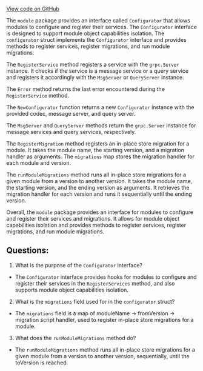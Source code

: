 [View code on GitHub](https://github.com/cosmos/cosmos-sdk.git/types/module/configurator.go)

The `module` package provides an interface called `Configurator` that allows modules to configure and register their services. The `Configurator` interface is designed to support module object capabilities isolation. The `configurator` struct implements the `Configurator` interface and provides methods to register services, register migrations, and run module migrations.

The `RegisterService` method registers a service with the `grpc.Server` instance. It checks if the service is a message service or a query service and registers it accordingly with the `MsgServer` or `QueryServer` instance.

The `Error` method returns the last error encountered during the `RegisterService` method.

The `NewConfigurator` function returns a new `Configurator` instance with the provided codec, message server, and query server.

The `MsgServer` and `QueryServer` methods return the `grpc.Server` instance for message services and query services, respectively.

The `RegisterMigration` method registers an in-place store migration for a module. It takes the module name, the starting version, and a migration handler as arguments. The `migrations` map stores the migration handler for each module and version.

The `runModuleMigrations` method runs all in-place store migrations for a given module from a version to another version. It takes the module name, the starting version, and the ending version as arguments. It retrieves the migration handler for each version and runs it sequentially until the ending version.

Overall, the `module` package provides an interface for modules to configure and register their services and migrations. It allows for module object capabilities isolation and provides methods to register services, register migrations, and run module migrations.
## Questions: 
 1. What is the purpose of the `Configurator` interface?
- The `Configurator` interface provides hooks for modules to configure and register their services in the `RegisterServices` method, and also supports module object capabilities isolation.

2. What is the `migrations` field used for in the `configurator` struct?
- The `migrations` field is a map of moduleName -> fromVersion -> migration script handler, used to register in-place store migrations for a module.

3. What does the `runModuleMigrations` method do?
- The `runModuleMigrations` method runs all in-place store migrations for a given module from a version to another version, sequentially, until the toVersion is reached.